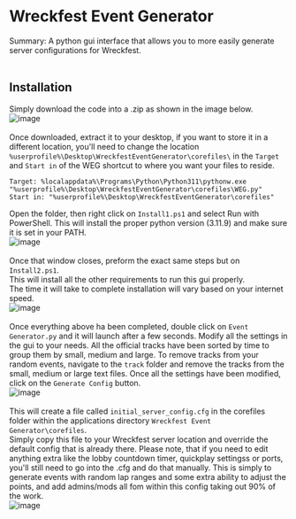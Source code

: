 # Wreckfest Event Generator
Summary: A python gui interface that allows you to more easily generate server configurations for Wreckfest.
<br><br>
## Installation
Simply download the code into a .zip as shown in the image below.  
![image](https://github.com/user-attachments/assets/abb96543-bd83-47f4-837c-c7813193a0b4)
<br><br>
Once downloaded, extract it to your desktop, if you want to store it in a different location, you'll need to change the location `%userprofile%\Desktop\WreckfestEventGenerator\corefiles\` in the `Target` and `Start in` of the WEG shortcut to where you want your files to reside.    
```
Target: %localappdata%\Programs\Python\Python311\pythonw.exe "%userprofile%\Desktop\WreckfestEventGenerator\corefiles\WEG.py"
Start in: "%userprofile%\Desktop\WreckfestEventGenerator\corefiles"
```  
Open the folder, then right click on `Install1.ps1` and select Run with PowerShell.
This will install the proper python version (3.11.9) and make sure it is set in your PATH.  
![image](https://github.com/user-attachments/assets/c62e6165-d820-43e8-8cbf-17ea95a06bce)
<br><br>
Once that window closes, preform the exact same steps but on `Install2.ps1`.  
This will install all the other requirements to run this gui properly.  
The time it will take to complete installation will vary based on your internet speed.  
![image](https://github.com/user-attachments/assets/9ced6cf6-3a06-4677-9934-78c7c11d5435)
<br><br>
Once everything above ha been completed, double click on `Event Generator.py` and it will launch after a few seconds.
Modify all the settings in the gui to your needs. All the official tracks have been sorted by time to group them by small, medium and large.
To remove tracks from your random events, navigate to the `track` folder and remove the tracks from the small, medium or large text files.
Once all the settings have been modified, click on the `Generate Config` button.  
![image](https://github.com/user-attachments/assets/8c5ab1c6-3bed-4380-a287-d297c618c172)
<br><br>
This will create a file called `initial_server_config.cfg` in the corefiles folder within the applications directory `Wreckfest Event Generator\corefiles`.  
Simply copy this file to your Wreckfest server location and override the default config that is already there.
Please note, that if you need to edit anything extra like the lobby countdown timer, quickplay settingss or ports, you'll still need to go into the .cfg and do that manually. This is simply to generate events with random lap ranges and some extra ability to adjust the points, and add admins/mods all fom within this config taking out 90% of the work.  
![image](https://github.com/user-attachments/assets/d9937e06-6b61-4bee-ad0c-f2a772e200ea)
